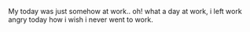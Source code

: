 My today was just somehow at work.. oh! what a day at work, i left work angry today how i wish i never went to work.
